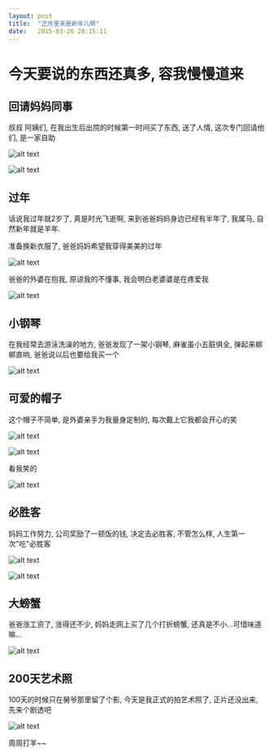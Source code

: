 ```yaml
---
layout: post
title:  "正月里来是新年儿啊"
date:   2015-03-26 20:15:11
---
```

今天要说的东西还真多, 容我慢慢道来
=======

回请妈妈同事
------

叔叔 阿姨们, 在我出生后出院的时候第一时间买了东西, 送了人情, 这次专门回请他们, 是一家自助

![alt text][1]

![alt text][2]

过年
--

话说我过年就2岁了, 真是时光飞逝啊, 来到爸爸妈妈身边已经有半年了, 我属马, 自然新年就是羊年.

准备换新衣服了, 爸爸妈妈希望我穿得美美的过年

![alt text][3]

爸爸的外婆在抱我, 原谅我的不懂事, 我会明白老婆婆是在疼爱我

![alt text][4]

 

小钢琴
---

在我经常去游泳洗澡的地方, 爸爸发现了一架小钢琴, 麻雀虽小五脏俱全, 弹起来梆梆直响, 爸爸说以后也要给我买一个

![alt text][5]

可爱的帽子
-----

这个帽子不简单, 是外婆亲手为我量身定制的, 每次戴上它我都会开心的笑

![alt text][6]

![alt text][7]

看我笑的

![alt text][8]

必胜客
---

妈妈工作努力, 公司奖励了一顿饭的钱, 决定去必胜客, 不管怎么样, 人生第一次"吃"必胜客

![alt text][9]

![alt text][10]

大螃蟹
---

爸爸涨工资了, 涨得还不少, 妈妈走网上买了几个打折螃蟹, 还真是不小...可惜味道嘛...

![alt text][11]

200天艺术照
-------

100天的时候只在舅爷那里留了个影, 今天是我正式的拍艺术照了, 正片还没出来, 先来个剧透吧

![alt text][12]

周周打羊~~


  [1]: https://6d6f-moxigan-1259722256.tcb.qcloud.la/xy/3f6308fb.jpg
  [2]: https://6d6f-moxigan-1259722256.tcb.qcloud.la/xy/d558d806.jpg
  [3]: https://6d6f-moxigan-1259722256.tcb.qcloud.la/xy/f182bc08.jpg
  [4]: https://6d6f-moxigan-1259722256.tcb.qcloud.la/xy/1a667cb5.jpg
  [5]: https://6d6f-moxigan-1259722256.tcb.qcloud.la/xy/e187b3f6.jpg
  [6]: https://6d6f-moxigan-1259722256.tcb.qcloud.la/xy/b971e301.jpg
  [7]: https://6d6f-moxigan-1259722256.tcb.qcloud.la/xy/f33439fc.jpg
  [8]: https://6d6f-moxigan-1259722256.tcb.qcloud.la/xy/6a81ab30.jpg
  [9]: https://6d6f-moxigan-1259722256.tcb.qcloud.la/xy/4d853904.jpg
  [10]: https://6d6f-moxigan-1259722256.tcb.qcloud.la/xy/900c3703.jpg
  [11]: https://6d6f-moxigan-1259722256.tcb.qcloud.la/xy/a235e782.jpg
  [12]: https://6d6f-moxigan-1259722256.tcb.qcloud.la/xy/2d331b5c.jpg